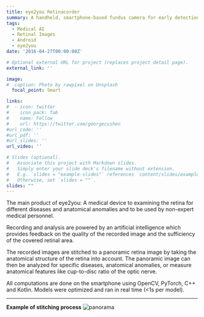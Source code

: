 ```yaml
---
title: eye2you Retinacorder
summary: A handheld, smartphone-based fundus camera for early detection of retinal and systemic diseases.
tags:
  - Medical AI
  - Retinal Images
  - Android
  - eye2you
date: '2016-04-27T00:00:00Z'

# Optional external URL for project (replaces project detail page).
external_link: ''

image:
#  caption: Photo by rawpixel on Unsplash
  focal_point: Smart

links:
#  - icon: twitter
#    icon_pack: fab
#    name: Follow
#    url: https://twitter.com/georgecushen
#url_code: ''
#url_pdf: ''
#url_slides: ''
url_video: ''

# Slides (optional).
#   Associate this project with Markdown slides.
#   Simply enter your slide deck's filename without extension.
#   E.g. `slides = "example-slides"` references `content/slides/example-slides.md`.
#   Otherwise, set `slides = ""`.
slides: ""
---
```

The main product of eye2you: A medical device to examining the retina for different diseases and anatomical anomalies and to be used by non-expert medical personnel. 

Recording and analysis are powered by an artificial intelligence which provides feedback on the quality of the recorded image and the sufficiency of the covered retinal area. 

The recorded images are stitched to a panoramic retina image by taking the anatomical structure of the retina into account. The panoramic image can then be analyzed for specific diseases, anatomical anomalies, or measure anatomical features like cup-to-disc ratio of the optic nerve.

All computations are done on the smartphone using OpenCV, PyTorch, C++ and Kotlin. Models were optimized and ran in real time (<1s per model). 

****

**Example of stitching process**
![panorama](./panos_with_inputs.png)

